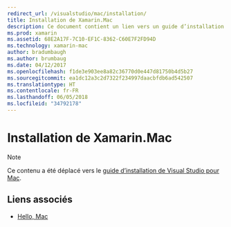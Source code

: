 ```yaml
---
redirect_url: /visualstudio/mac/installation/
title: Installation de Xamarin.Mac
description: Ce document contient un lien vers un guide d’installation Visual Studio pour Mac, qui explique comment installer Xamarin.Mac pour le développement macOS.
ms.prod: xamarin
ms.assetid: 68E2A17F-7C10-EF1C-8362-C60E7F2FD94D
ms.technology: xamarin-mac
author: bradumbaugh
ms.author: brumbaug
ms.date: 04/12/2017
ms.openlocfilehash: f1de3e903ee8a82c36770d0e447d81750b4d5b27
ms.sourcegitcommit: ea1dc12a3c2d7322f234997daacbfdb6ad542507
ms.translationtype: HT
ms.contentlocale: fr-FR
ms.lasthandoff: 06/05/2018
ms.locfileid: "34792178"
---
```

# <a name="xamarinmac-installation"></a>Installation de Xamarin.Mac

> [!NOTE]
> Ce contenu a été déplacé vers le [guide d’installation de Visual Studio pour Mac](https://docs.microsoft.com/visualstudio/mac/installation).

## <a name="related-links"></a>Liens associés

- [Hello, Mac](~/mac/get-started/hello-mac.md)
